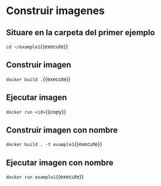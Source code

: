 # Construir imagenes

## Situare en la carpeta del primer ejemplo
``cd ~/example1``{{execute}}

## Construir imagen
``docker build .``{{execute}}

## Ejecutar imagen
``docker run <id>``{{copy}}

## Construir imagen con nombre
``docker build . -t example1``{{execute}}

## Ejecutar imagen con nombre
``docker run example1``{{execute}}